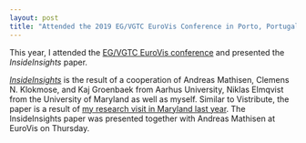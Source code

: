 ```yaml
---
layout: post
title: "Attended the 2019 EG/VGTC EuroVis Conference in Porto, Portugal"
---
```


This year, I attended the [EG/VGTC EuroVis conference](https://www.eurovis.org/) and presented the *InsideInsights* paper.

[*InsideInsights*](/publications/2019/insideinsights/) is the result of a cooperation of Andreas Mathisen, Clemens N. Klokmose, and Kaj Groenbaek from Aarhus University, Niklas Elmqvist from the University of Maryland as well as myself.
Similar to Vistribute, the paper is a result of [my research visit in Maryland last year](/2018/09/24/wrapping-up-research-visit-at-umd).
The InsideInsights paper was presented together with Andreas Mathisen at EuroVis on Thursday.
